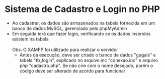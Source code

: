 # Sistema de Cadastro e Login no PHP
- Ao cadastrar, os dados são armazenados na tabela fornecida em um banco de dados MySQL, gerenciado pelo phpMyAdmin
- Em seguida terá que fazer login, verificando se os dados inseridos existem na tabela<br/><br/>
  Obs: O XAMPP foi utilizado para realizar o servidor 
  - Antes da execução, deve ser criado o banco de dados "gugals" e tabela "tb_login", explicado no arquivo inc "conexao.inc" e arquivo php "cadastro.php". Se não crie com o nome desejado, porém o código deve ser alterado de acordo para funcionar
